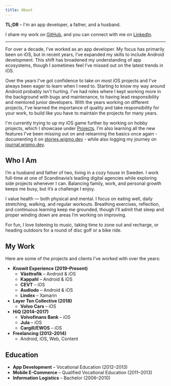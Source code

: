 ```yaml
---
title: About
---
```


**TL;DR** – I'm an app developer, a father, and a husband.

I share my work on [GitHub](http://github.com/johanwigmo), and you can connect with me on [LinkedIn](https://se.linkedin.com/in/johanwigmo).

---

For over a decade, I’ve worked as an app developer. My focus has primarily been on iOS, but in recent years, I’ve expanded my skills to include Android development. This shift has broadened my understanding of app ecosystems, though I sometimes feel I’ve missed out on the latest trends in iOS.

Over the years I've got confidence to take on most iOS projects and I've always been eager to learn when I need to. Starting to know my way around Android probably isn't hurting. I've had roles where I kept working more in the background with bugs and maintenance, to having lead responsibility and mentored junior developers. With the years working on different projects, I've learned the importance of quality and take responsibility for your work, to build like you have to maintain the projects for many years. 

I'm currently trying to up my iOS game further by working on hobby projects, which I showcase under [Projects](/projects). I'm also learning all the new features I've been missing out on and relearning the basics once again - documenting it on [stories.wigmo.dev](https://stories.wigmo.dev) - while also logging my journey on [journal.wigmo.dev](https://journal.wigmo.dev).

## Who I Am

I’m a husband and father of two, living in a cozy house in Sweden. I work full-time at one of Scandinavia’s leading digital agencies while exploring side projects whenever I can. Balancing family, work, and personal growth keeps me busy, but it’s a challenge I enjoy.

I value health — both physical and mental. I focus on eating well, daily stretching, walking, and regular workouts. Breathing exercises, reflection, and continuous learning keep me grounded, though I’ll admit that sleep and proper winding down are areas I’m working on improving.

For fun, I love listening to music, taking time to zone out and recharge, or heading outdoors for a round of disc golf or a bike ride.

## My Work

Here are some of the projects and clients I’ve worked with over the years:

- **Knowit Experience (2019–Present)**
    - **Västtrafik** – Android & iOS
    - **Kappahl** – Android & iOS
    - **CEVT** – iOS
    - **Audiodo** – Android & iOS
    - **Lindex** – Xamarin
- **Layer Ten Collective (2018)**
    - **Volvo Cars** – iOS
- **HiQ (2014–2017)**
    - **Volvofinans Bank** – iOS
    - **Jula** – iOS
    - **Cargill/EWOS** – iOS
- **Freelancing (2012–2014)**
    - Android, iOS, Web, Content

## Education

- **App Development** – Vocational Education (2012–2013)
- **Mobile E-Commerce** – Qualified Vocational Education (2011–2013)
- **Information Logistics** – Bachelor (2006–2010)